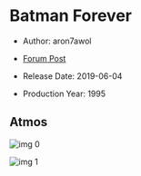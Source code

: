# Batman Forever

* Author: aron7awol

* [Forum Post](https://www.avsforum.com/threads/bass-eq-for-filtered-movies.2995212/post-58150462)

* Release Date: 2019-06-04
* Production Year: 1995

## Atmos

![img 0](https://i.imgur.com/ci18NmQ.jpg)

![img 1](https://i.imgur.com/guWQLMQ.jpg)


